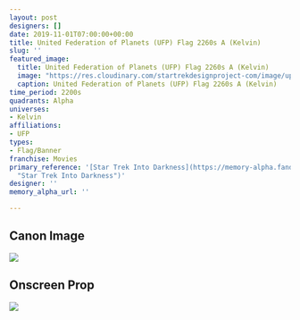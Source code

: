 ```yaml
---
layout: post
designers: []
date: 2019-11-01T07:00:00+00:00
title: United Federation of Planets (UFP) Flag 2260s A (Kelvin)
slug: ''
featured_image:
  title: United Federation of Planets (UFP) Flag 2260s A (Kelvin)
  image: "https://res.cloudinary.com/startrekdesignproject-com/image/upload/v1572641658/UFPFlag2260sAKelvin.png"
  caption: United Federation of Planets (UFP) Flag 2260s A (Kelvin)
time_period: 2200s
quadrants: Alpha
universes:
- Kelvin
affiliations:
- UFP
types:
- Flag/Banner
franchise: Movies
primary_reference: '[Star Trek Into Darkness](https://memory-alpha.fandom.com/wiki/Star_Trek_Into_Darkness
  "Star Trek Into Darkness")'
designer: ''
memory_alpha_url: ''

---
```

## Canon Image

![](https://res.cloudinary.com/startrekdesignproject-com/image/upload/v1572644119/UFPFlag2260sAKelvin1.jpg)

## Onscreen Prop

![](https://res.cloudinary.com/startrekdesignproject-com/image/upload/v1572641658/Star_Trek_Live_Auction_catalogue.jpg)